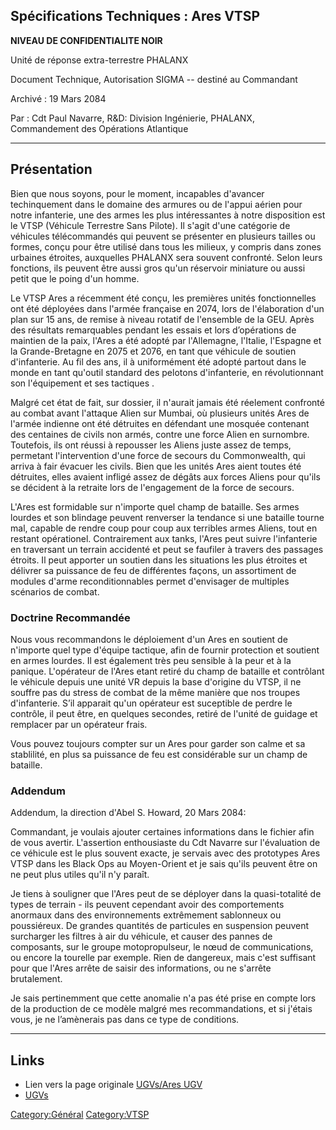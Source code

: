 ## Spécifications Techniques : Ares VTSP

**NIVEAU DE CONFIDENTIALITE NOIR**

Unité de réponse extra-terrestre PHALANX

Document Technique, Autorisation SIGMA -- destiné au Commandant

Archivé : 19 Mars 2084

Par : Cdt Paul Navarre, R&D: Division Ingénierie, PHALANX, Commandement
des Opérations Atlantique

------------------------------------------------------------------------

## Présentation

Bien que nous soyons, pour le moment, incapables d'avancer techinquement
dans le domaine des armures ou de l'appui aérien pour notre infanterie,
une des armes les plus intéressantes à notre disposition est le VTSP
(Véhicule Terrestre Sans Pilote). Il s'agit d'une catégorie de véhicules
télécommandés qui peuvent se présenter en plusieurs tailles ou formes,
conçu pour être utilisé dans tous les milieux, y compris dans zones
urbaines étroites, auxquelles PHALANX sera souvent confronté. Selon
leurs fonctions, ils peuvent être aussi gros qu'un réservoir miniature
ou aussi petit que le poing d'un homme.

Le VTSP Ares a récemment été conçu, les premières unités fonctionnelles
ont été déployées dans l'armée française en 2074, lors de l'élaboration
d'un plan sur 15 ans, de remise à niveau rotatif de l'ensemble de la
GEU. Après des résultats remarquables pendant les essais et lors
d’opérations de maintien de la paix, l'Ares a été adopté par
l'Allemagne, l'Italie, l'Espagne et la Grande-Bretagne en 2075 et 2076,
en tant que véhicule de soutien d'infanterie. Au fil des ans, il à
uniformément été adopté partout dans le monde en tant qu'outil standard
des pelotons d'infanterie, en révolutionnant son l'équipement et ses
tactiques .

Malgré cet état de fait, sur dossier, il n'aurait jamais été réelement
confronté au combat avant l'attaque Alien sur Mumbai, où plusieurs
unités Ares de l'armée indienne ont été détruites en défendant une
mosquée contenant des centaines de civils non armés, contre une force
Alien en surnombre. Toutefois, ils ont réussi à repousser les Aliens
juste assez de temps, permetant l'intervention d'une force de secours du
Commonwealth, qui arriva à fair évacuer les civils. Bien que les unités
Ares aient toutes été détruites, elles avaient infligé assez de dégâts
aux forces Aliens pour qu'ils se décident à la retraite lors de
l'engagement de la force de secours.

L'Ares est formidable sur n'importe quel champ de bataille. Ses armes
lourdes et son blindage peuvent renverser la tendance si une bataille
tourne mal, capable de rendre coup pour coup aux terribles armes Aliens,
tout en restant opérationel. Contrairement aux tanks, l'Ares peut suivre
l'infanterie en traversant un terrain accidenté et peut se faufiler à
travers des passages étroits. Il peut apporter un soutien dans les
situations les plus étroites et délivrer sa puissance de feu de
différentes façons, un assortiment de modules d'arme reconditionnables
permet d'envisager de multiples scénarios de combat.

### Doctrine Recommandée

Nous vous recommandons le déploiement d'un Ares en soutient de n'importe
quel type d'équipe tactique, afin de fournir protection et soutient en
armes lourdes. Il est également très peu sensible à la peur et à la
panique. L'opérateur de l'Ares etant retiré du champ de bataille et
contrôlant le véhicule depuis une unité VR depuis la base d'origine du
VTSP, il ne souffre pas du stress de combat de la même manière que nos
troupes d'infanterie. S’il apparait qu'un opérateur est suceptible de
perdre le contrôle, il peut être, en quelques secondes, retiré de
l'unité de guidage et remplacer par un opérateur frais.

Vous pouvez toujours compter sur un Ares pour garder son calme et sa
stablilité, en plus sa puissance de feu est considérable sur un champ de
bataille.

### Addendum

Addendum, la direction d'Abel S. Howard, 20 Mars 2084:

Commandant, je voulais ajouter certaines informations dans le fichier
afin de vous avertir. L'assertion enthousiaste du Cdt Navarre sur
l'évaluation de ce véhicule est le plus souvent exacte, je servais avec
des prototypes Ares VTSP dans les Black Ops au Moyen-Orient et je sais
qu'ils peuvent être on ne peut plus utiles qu'il n'y paraît.

Je tiens à souligner que l'Ares peut de se déployer dans la
quasi-totalité de types de terrain - ils peuvent cependant avoir des
comportements anormaux dans des environnements extrêmement sablonneux ou
poussiéreux. De grandes quantités de particules en suspension peuvent
surcharger les filtres à air du véhicule, et causer des pannes de
composants, sur le groupe motopropulseur, le nœud de communications, ou
encore la tourelle par exemple. Rien de dangereux, mais c'est suffisant
pour que l'Ares arrête de saisir des informations, ou ne s'arrête
brutalement.

Je sais pertinemment que cette anomalie n'a pas été prise en compte lors
de la production de ce modèle malgré mes recommandations, et si j'étais
vous, je ne l’amènerais pas dans ce type de conditions.

------------------------------------------------------------------------

## Links

- Lien vers la page originale [UGVs/Ares UGV](UGVs/Ares_UGV "wikilink")
- [UGVs](UGVs "wikilink")

[Category:Général](Category:Général "wikilink")
[Category:VTSP](Category:VTSP "wikilink")